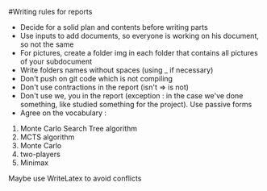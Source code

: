 #Writing rules for reports

- Decide for a solid plan and contents before writing parts
- Use inputs to add documents, so everyone is working on his document, so not the same
- For pictures, create a folder img in each folder that contains all pictures of your subdocument
- Write folders names without spaces (using _ if necessary)
- Don't push on git code which is not compiling
- Don't use contractions in the report (isn't => is not)
- Don't use we, you in the report (exception : in the case we've done something, like studied something for the project). Use passive forms
- Agree on the vocabulary :
1. Monte Carlo Search Tree algorithm
2. MCTS algorithm
3. Monte Carlo
4. two-players
5. Minimax


Maybe use WriteLatex to avoid conflicts